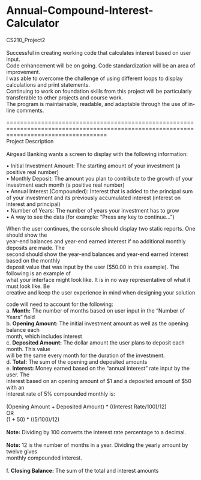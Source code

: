 # Annual-Compound-Interest-Calculator
CS210_Project2
<br>
<br>
Successful in creating working code that calculates interest based on user input.<br>
Code enhancement will be on going.  Code standardization will be an area of improvement.<br>
I was able to overcome the challenge of using different loops to display calculations and print statements. <br>
Continuing to work on foundation skills from this project will be particularly transferable to other projects and course work.<br>
The program is maintainable, readable, and adaptable through the use of in-line comments.<br>



=========================================================================================================================================
<br>
Project Description
<br>
<br>
Airgead Banking wants a screen to display with the following information:

• Initial Investment Amount: The starting amount of your investment (a positive real number) <br>
• Monthly Deposit: The amount you plan to contribute to the growth of your investment each month (a positive real number)<br>
• Annual Interest (Compounded): Interest that is added to the principal sum of your investment and its previously accumulated interest (interest on interest and principal)<br>
• Number of Years: The number of years your investment has to grow <br>
• A way to see the data (for example: “Press any key to continue…”)<br>


When the user continues, the console should display two static reports. One should show the <br>
year-end balances and year-end earned interest if no additional monthly deposits are made. The <br>
second should show the year-end balances and year-end earned interest based on the monthly <br>
deposit value that was input by the user ($50.00 in this example). The following is an example of <br>
what your interface might look like. It is in no way representative of what it must look like. Be <br>
creative and keep the user experience in mind when designing your solution<br>


code will need to account for the following:<br>
a. <b>Month:</b> The number of months based on user input in the “Number of Years” field<br>
b. <b>Opening Amount:</b> The initial investment amount as well as the opening balance each <br>
month, which includes interest<br>
c. <b>Deposited Amount:</b> The dollar amount the user plans to deposit each month. This value <br>
will be the same every month for the duration of the investment. <br>
d. <b>Total:</b> The sum of the opening and deposited amounts<br>
e. <b>Interest:</b> Money earned based on the “annual interest” rate input by the user. The <br>
interest based on an opening amount of $1 and a deposited amount of $50 with an<br> 
interest rate of 5% compounded monthly is:<br>
<br>
(Opening Amount + Deposited Amount) * ((Interest Rate/100)/12) <br>OR <br>(1 + 50) * ((5/100)/12) <br>
<br>
  <b>Note:</b> Dividing by 100 converts the interest rate percentage to a decimal.<br>
<br>
  <b>Note:</b> 12 is the number of months in a year. Dividing the yearly amount by twelve gives <br>
monthly compounded interest.<br>
<br>
f. <b>Closing Balance:</b> The sum of the total and interest amounts<br>
